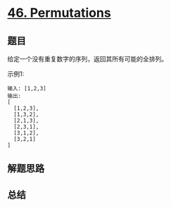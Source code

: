 # [46. Permutations](https://leetcode-cn.com/problems/permutations/)

## 题目

给定一个没有重复数字的序列，返回其所有可能的全排列。


示例1:

```
输入: [1,2,3]
输出:
[
  [1,2,3],
  [1,3,2],
  [2,1,3],
  [2,3,1],
  [3,1,2],
  [3,2,1]
]
```


## 解题思路




## 总结